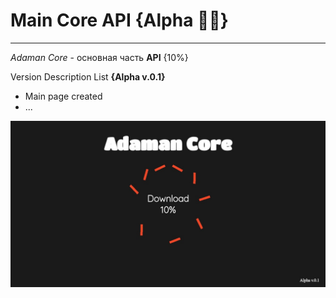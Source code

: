 <h1>Main Core API {Alpha 👋🏻}</h1><hr>
<i>Adaman Core</i> - основная часть <b>API</b> {10%} 
<p>Version Description List <b>{Alpha v.0.1}</b></p>
<ul>
    <li>Main page created </li>
    <li>...</li>
</ul>

<img src="assets/img/mainScreenO.jpg">
